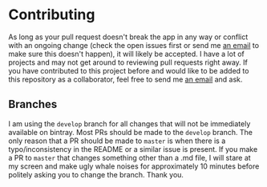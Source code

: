 # Contributing

As long as your pull request doesn't break the app in any way or conflict with an ongoing change (check the open issues first or send me [an email](mailto:dev@jfenn.me) to make sure this doesn't happen), it will likely be accepted. I have a lot of projects and may not get around to reviewing pull requests right away. If you have contributed to this project before and would like to be added to this repository as a collaborator, feel free to send me [an email](mailto:dev@jfenn.me) and ask.

## Branches

I am using the `develop` branch for all changes that will not be immediately available on bintray. Most PRs should be made to the `develop` branch. The only reason that a PR should be made to `master` is when there is a typo/inconsistency in the README or a similar issue is present. If you make a PR to `master` that changes something other than a .md file, I will stare at my screen and make ugly whale noises for approximately 10 minutes before politely asking you to change the branch. Thank you.

